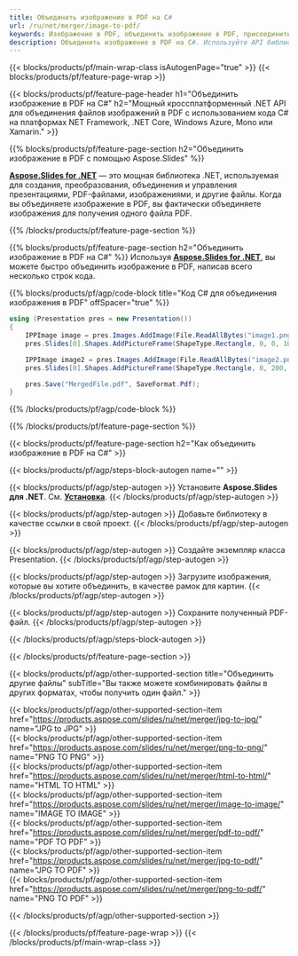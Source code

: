```yaml
---
title: Объединить изображение в PDF на C#
url: /ru/net/merger/image-to-pdf/
keywords: Изображение в PDF, объединить изображение в PDF, присоединиться к изображению в PDF, PDF, изображение, API C#, библиотека .NET
description: Объединить изображение в PDF на C#. Используйте API библиотеки .NET для объединения изображений и PDF
---
```


{{< blocks/products/pf/main-wrap-class isAutogenPage="true" >}}
{{< blocks/products/pf/feature-page-wrap >}}

{{< blocks/products/pf/feature-page-header h1="Объединить изображение в PDF на C#" h2="Мощный кроссплатформенный .NET API для объединения файлов изображений в PDF с использованием кода C# на платформах NET Framework, .NET Core, Windows Azure, Mono или Xamarin." >}}

{{% blocks/products/pf/feature-page-section h2="Объединить изображение в PDF с помощью Aspose.Slides" %}}

[**Aspose.Slides for .NET**](https://products.aspose.com/slides/ru/net/) — это мощная библиотека .NET, используемая для создания, преобразования, объединения и управления презентациями, PDF-файлами, изображениями, и другие файлы. Когда вы объединяете изображение в PDF, вы фактически объединяете изображения для получения одного файла PDF.

{{% /blocks/products/pf/feature-page-section %}}




{{% blocks/products/pf/feature-page-section  h2="Объединить изображение в PDF на C#" %}}
Используя [**Aspose.Slides for .NET**](https://products.aspose.com/slides/ru/net/), вы можете быстро объединить изображение в PDF, написав всего несколько строк кода.

{{% blocks/products/pf/agp/code-block title="Код С# для объединения изображения в PDF" offSpacer="true" %}}
```cs
using (Presentation pres = new Presentation())
{
    IPPImage image = pres.Images.AddImage(File.ReadAllBytes("image1.png"));
    pres.Slides[0].Shapes.AddPictureFrame(ShapeType.Rectangle, 0, 0, 100, 100, image);

    IPPImage image2 = pres.Images.AddImage(File.ReadAllBytes("image2.png"));
    pres.Slides[0].Shapes.AddPictureFrame(ShapeType.Rectangle, 0, 200, 100, 100, image2);

    pres.Save("MergedFile.pdf", SaveFormat.Pdf);
}
```
{{% /blocks/products/pf/agp/code-block %}}

{{% /blocks/products/pf/feature-page-section %}}




{{< blocks/products/pf/feature-page-section  h2="Как объединить изображение в PDF на С#" >}}


{{< blocks/products/pf/agp/steps-block-autogen name="" >}}


{{< blocks/products/pf/agp/step-autogen >}}
Установите **Aspose.Slides для .NET**. См. [**Установка**](https://docs.aspose.com/slides/net/installation/).
{{< /blocks/products/pf/agp/step-autogen >}}

{{< blocks/products/pf/agp/step-autogen >}}
Добавьте библиотеку в качестве ссылки в свой проект.
{{< /blocks/products/pf/agp/step-autogen >}}

{{< blocks/products/pf/agp/step-autogen >}}
Создайте экземпляр класса Presentation.
{{< /blocks/products/pf/agp/step-autogen >}}

{{< blocks/products/pf/agp/step-autogen >}}
Загрузите изображения, которые вы хотите объединить, в качестве рамок для картин.
{{< /blocks/products/pf/agp/step-autogen >}}

{{< blocks/products/pf/agp/step-autogen >}}
Сохраните полученный PDF-файл.
{{< /blocks/products/pf/agp/step-autogen >}}


{{< /blocks/products/pf/agp/steps-block-autogen >}}


{{< /blocks/products/pf/feature-page-section >}}




{{< blocks/products/pf/agp/other-supported-section title="Объединить другие файлы" subTitle="Вы также можете комбинировать файлы в других форматах, чтобы получить один файл." >}}

{{< blocks/products/pf/agp/other-supported-section-item href="https://products.aspose.com/slides/ru/net/merger/jpg-to-jpg/" name="JPG to JPG" >}}  
{{< blocks/products/pf/agp/other-supported-section-item href="https://products.aspose.com/slides/ru/net/merger/png-to-png/" name="PNG TO PNG" >}}  
{{< blocks/products/pf/agp/other-supported-section-item href="https://products.aspose.com/slides/ru/net/merger/html-to-html/" name="HTML TO HTML" >}}  
{{< blocks/products/pf/agp/other-supported-section-item href="https://products.aspose.com/slides/ru/net/merger/image-to-image/" name="IMAGE TO IMAGE" >}}  
{{< blocks/products/pf/agp/other-supported-section-item href="https://products.aspose.com/slides/ru/net/merger/pdf-to-pdf/" name="PDF TO PDF" >}}  
{{< blocks/products/pf/agp/other-supported-section-item href="https://products.aspose.com/slides/ru/net/merger/jpg-to-pdf/" name="JPG TO PDF" >}}  
{{< blocks/products/pf/agp/other-supported-section-item href="https://products.aspose.com/slides/ru/net/merger/png-to-pdf/" name="PNG TO PDF" >}}  
  


{{< /blocks/products/pf/agp/other-supported-section >}}

{{< /blocks/products/pf/feature-page-wrap >}}
{{< /blocks/products/pf/main-wrap-class >}}